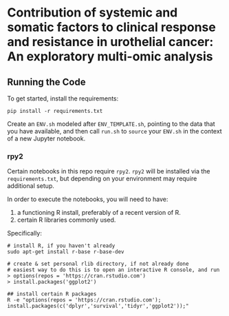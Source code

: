# Contribution of systemic and somatic factors to clinical response and resistance in urothelial cancer: An exploratory multi-omic analysis

## Running the Code

To get started, install the requirements:

```
pip install -r requirements.txt
```

Create an `ENV.sh` modeled after `ENV_TEMPLATE.sh`, pointing to the data that you have available, and then call `run.sh` to `source` your `ENV.sh` in the context of a new Jupyter notebook.

### rpy2

Certain notebooks in this repo require `rpy2`. `rpy2` will be installed via the `requirements.txt`, but depending on your environment may require additional setup.

In order to execute the notebooks, you will need to have:

1. a functioning R install, preferably of a recent version of R. 
2. certain R libraries commonly used. 

Specifically:
```
# install R, if you haven't already
sudo apt-get install r-base r-base-dev

# create & set personal rlib directory, if not already done
# easiest way to do this is to open an interactive R console, and run 
> options(repos = 'https://cran.rstudio.com')
> install.packages('ggplot2')

## install certain R packages
R -e "options(repos = 'https://cran.rstudio.com'); install.packages(c('dplyr','survival','tidyr','ggplot2'));"
```
